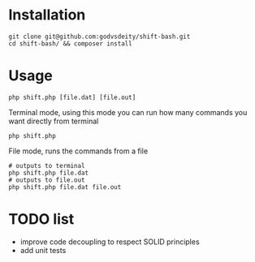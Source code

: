 # Installation

    git clone git@github.com:godvsdeity/shift-bash.git
    cd shift-bash/ && composer install


# Usage

    php shift.php [file.dat] [file.out]

Terminal mode, using this mode you can run how many commands you want directly from terminal

    php shift.php

File mode, runs the commands from a file

    # outputs to terminal
    php shift.php file.dat
    # outputs to file.out
    php shift.php file.dat file.out

# TODO list

- improve code decoupling to respect SOLID principles
- add unit tests
